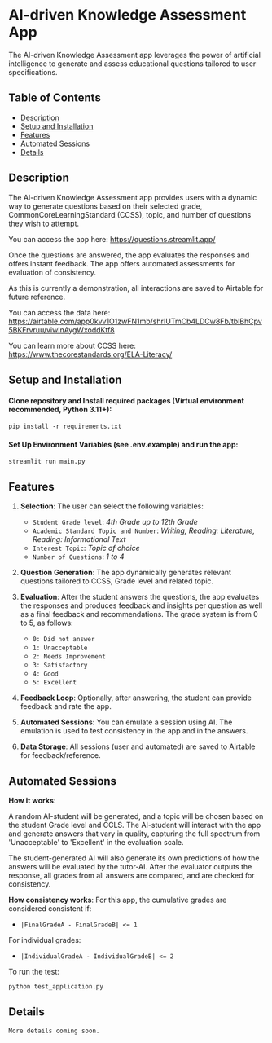 # AI-driven Knowledge Assessment App

The AI-driven Knowledge Assessment app leverages the power of artificial intelligence to generate and assess educational questions tailored to user specifications.

## Table of Contents
- [Description](#description)
- [Setup and Installation](#setup-and-installation)
- [Features](#features)
- [Automated Sessions](#automated-sessions)
- [Details](#details)

## Description

The AI-driven Knowledge Assessment app provides users with a dynamic way to generate questions based on their selected grade, CommonCoreLearningStandard (CCSS), topic, and number of questions they wish to attempt. 

You can access the app here:
https://questions.streamlit.app/

Once the questions are answered, the app evaluates the responses and offers instant feedback. The app offers automated assessments for evaluation of consistency.

As this is currently a demonstration, all interactions are saved to Airtable for future reference. 

You can access the data here:
https://airtable.com/app0kvv1O1zwFN1mb/shrIUTmCb4LDCw8Fb/tblBhCpv5BKFrvruu/viwInAygWxoddKtf8


You can learn more about CCSS here:
https://www.thecorestandards.org/ELA-Literacy/


## Setup and Installation

#### Clone repository and Install required packages (Virtual environment recommended, Python 3.11+):
```
pip install -r requirements.txt
```

#### Set Up Environment Variables (see .env.example) and run the app:

```
streamlit run main.py
```

## Features
1. **Selection**:  The user can select the following variables: 
    - `Student Grade level`: *4th Grade up to 12th Grade* 
    - `Academic Standard Topic and Number`: *Writing, Reading: Literature, Reading: Informational Text*
    - `Interest Topic`: *Topic of choice* 
    - `Number of Questions`: *1 to 4*

2. **Question Generation**: The app dynamically generates relevant questions tailored to CCSS, Grade level and related topic.
3. **Evaluation**: After the student answers the questions, the app evaluates the responses and produces feedback and insights per question as well as a final feedback and recommendations. The grade system is from 0 to 5, as follows: 
    
    - `0: Did not answer`
    - `1: Unacceptable` 
    - `2: Needs Improvement` 
    - `3: Satisfactory` 
    - `4: Good` 
    - `5: Excellent`

4. **Feedback Loop**: Optionally, after answering, the student can provide feedback and rate the app.
5. **Automated Sessions**: You can emulate a session using AI. The emulation is used to test consistency in the app and in the answers.
6. **Data Storage**: All sessions (user and automated) are saved to Airtable for feedback/reference.

## Automated Sessions
    
  **How it works**:
  
  A random AI-student will be generated, and a topic will be chosen based on the student Grade level and CCLS. The AI-student will interact with the app and generate answers that vary in quality, capturing the full spectrum from 'Unacceptable' to 'Excellent' in the evaluation scale. 

  The student-generated AI will also generate its own predictions of how the answers will be evaluated by the tutor-AI. After the evaluator outputs the response, all grades from all answers are compared, and are checked for consistency.

  **How consistency works**: For this app, the cumulative grades are considered consistent if: 
  - `|FinalGradeA - FinalGradeB| <= 1`
  
  For individual grades:
  - `|IndividualGradeA - IndividualGradeB| <= 2`


To run the test:
```bash
python test_application.py
```

## Details

    More details coming soon.